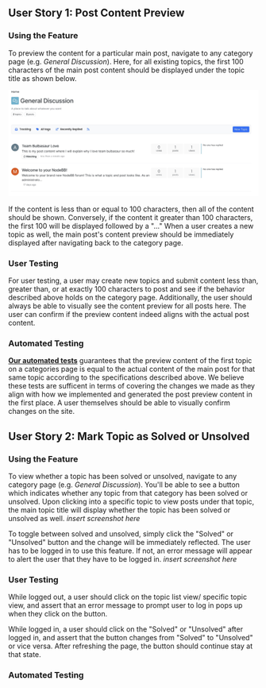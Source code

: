 ## User Story 1: Post Content Preview

### Using the Feature
To preview the content for a particular main post, navigate to any category page (e.g. *General Discussion*).
Here, for all existing topics, the first 100 characters of the main post content should be displayed under
the topic title as shown below.

![Sample Post Content Preview](UserGuideScreenshots/post_preview_example.jpg)

If the content is less than or equal to 100 characters, then all of the content should be shown.
Conversely, if the content it greater than 100 characters, the first 100 will be displayed followed by a "..."
When a user creates a new topic as well, the main post's content preview should be immediately displayed
after navigating back to the category page. 

### User Testing
For user testing, a user may create new topics and submit content less than, greater than,
or at exactly 100 characters to post and see if the behavior described above holds on the category page.
Additionally, the user should always be able to visually see the content preview for all posts here.
The user can confirm if the preview content indeed aligns with the actual post content. 

### Automated Testing
[**Our automated tests**](test/topics.js) guarantees that the preview content of the first topic
on a categories page is equal to the actual content of the main post for that same topic according
to the specifications described above.
We believe these tests are sufficent in terms of covering the changes we made as they align with
how we implemented and generated the post preview content in the first place. A user themselves should
be able to visually confirm changes on the site.

## User Story 2: Mark Topic as Solved or Unsolved

### Using the Feature
To view whether a topic has been solved or unsolved, navigate to any category page (e.g. *General Discussion*).
You'll be able to see a button which indicates whether any topic from that category has been solved or unsolved.
Upon clicking into a specific topic to view posts under that topic, the main topic title will display whether the topic has been solved or unsolved as well.
*insert screenshot here*

To toggle between solved and unsolved, simply click the "Solved" or "Unsolved" button and the change will be immediately reflected. The user has to be logged in to use this feature. If not, an error message will appear to alert the user that they have to be logged in.
*insert screenshot here*

### User Testing
While logged out, a user should click on the topic list view/ specific topic view, and assert that an error message to prompt user to log in pops up when they click on the button.

While logged in, a user should click on the "Solved" or "Unsolved" after logged in, and assert that the button changes from "Solved" to "Unsolved" or vice versa. After refreshing the page, the button should continue stay at that state.

### Automated Testing